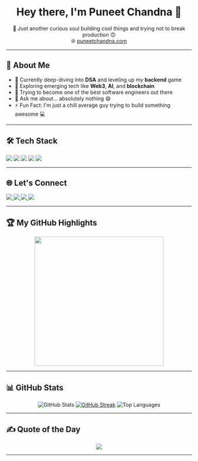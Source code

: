<h1 align="center">Hey there, I'm Puneet Chandna 👋</h1>
<p align="center">
  🚀 Just another curious soul building cool things and trying not to break production 🙃  
  <br/>
  🌐 <a href="https://puneetchandna.com" target="_blank">puneetchandna.com</a>
</p>

---

## 💫 About Me

- 🔭 Currently deep-diving into **DSA** and leveling up my **backend** game  
- 🧠 Exploring emerging tech like **Web3**, **AI**, and **blockchain**  
- 🎯 Trying to become one of the best software engineers out there  
- 💬 Ask me about... absolutely nothing 😄  
- ⚡ Fun Fact: I'm just a chill average guy trying to build something awesome 💻

---

## 🛠 Tech Stack

<p align="left">
  <img src="https://img.shields.io/badge/C++-00599C?style=for-the-badge&logo=c%2B%2B&logoColor=white" />
  <img src="https://img.shields.io/badge/JavaScript-F7DF1E?style=for-the-badge&logo=javascript&logoColor=black" />
  <img src="https://img.shields.io/badge/TypeScript-007ACC?style=for-the-badge&logo=typescript&logoColor=white" />
  <img src="https://img.shields.io/badge/React-20232a?style=for-the-badge&logo=react&logoColor=61DAFB" />
  <img src="https://img.shields.io/badge/Node.js-6DA55F?style=for-the-badge&logo=node.js&logoColor=white" />
</p>

---

## 🌐 Let's Connect

<p align="left">
  <a href="https://puneetchandna.com" target="_blank">
    <img src="https://img.shields.io/badge/Website-000?style=for-the-badge&logo=About.me&logoColor=white" />
  </a>
  <a href="https://linkedin.com/in/puneet-chandna2004" target="_blank">
    <img src="https://img.shields.io/badge/LinkedIn-%230077B5.svg?style=for-the-badge&logo=linkedin&logoColor=white" />
  </a>
  <a href="https://x.com/puneet_chandna_" target="_blank">
    <img src="https://img.shields.io/badge/X-black.svg?style=for-the-badge&logo=X&logoColor=white" />
  </a>
  <a href="https://instagram.com/puneet_chandna_" target="_blank">
    <img src="https://img.shields.io/badge/Instagram-%23E4405F.svg?style=for-the-badge&logo=Instagram&logoColor=white" />
  </a>
</p>

---

## 🏆 My GitHub Highlights

<p align="center">
  <img src="https://api.vaunt.dev/v1/github/entities/puneet-chandna/achievements?format=svg&limit=3" width="350" />
</p>

---

## 📊 GitHub Stats

<p align="center">
  <img src="https://github-readme-stats.vercel.app/api?username=puneet-chandna&theme=merko&hide_border=false&include_all_commits=true&count_private=true" alt="GitHub Stats" />
  <a href="https://git.io/streak-stats"><img src="https://streak-stats.demolab.com?user=puneet-chandna&theme=merko" alt="GitHub Streak" /></a>
  <img src="https://github-readme-stats.vercel.app/api/top-langs/?username=puneet-chandna&theme=merko&hide_border=false&layout=compact" alt="Top Languages" />
</p>

---

## ✍️ Quote of the Day

<p align="center">
  <img src="https://quotes-github-readme.vercel.app/api?type=horizontal&theme=radical" />
</p>

---







